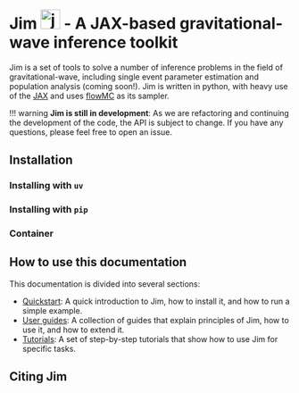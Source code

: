 # Jim <img src="https://user-images.githubusercontent.com/4642979/218163532-1c8a58e5-6f36-42de-96d3-f245eee93cf8.png" alt="jim" width="35"/> - A JAX-based gravitational-wave inference toolkit

Jim is a set of tools to solve a number of inference problems in the field of gravitational-wave, including single event parameter estimation and population analysis (coming soon!). Jim is written in python, with heavy use of the [JAX](https://github.com/google/jax) and uses [flowMC](https://github.com/kazewong/flowMC) as its sampler. 

!!! warning
    **Jim is still in development**: As we are refactoring and continuing the development of the code, the API is subject to change. If you have any questions, please feel free to open an issue.



## Installation

### Installing with `uv`



### Installing with `pip`

### Container

## How to use this documentation

This documentation is divided into several sections:

- [Quickstart](quick_start): A quick introduction to Jim, how to install it, and how to run a simple example.
- [User guides](guides/anatomy_of_jim/): A collection of guides that explain principles of Jim, how to use it, and how to extend it.
- [Tutorials](tutorials/GW150914_IMRPhenomPV2/): A set of step-by-step tutorials that show how to use Jim for specific tasks.

## Citing Jim